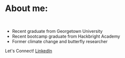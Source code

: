 
<p align="center">
  <h1>About me:</h1><br>
  <ul>
  <li><div>Recent graduate from Georgetown University</div></li>
  <li><div>Recent bootcamp graduate from Hackbright Academy</div></li>
  <li><div>Former climate change and butterfly researcher</div></li>
  <div>
   </ul>
  Let's Connect! <a href="#">LinkedIn</a> 
  <br><br>
</p>
<!--
**erinleeds11/erinleeds11** is a ✨ _special_ ✨ repository because its `README.md` (this file) appears on your GitHub profile.

Here are some ideas to get you started:
<p align="center">
  <h1>Erin Leeds</h1><br>
  <a href="#">Link 1</a> |
  <a href="#">Link 2</a> |
  <a href="#">Link 3</a>
  <br><br>
  <img src="http://s.4cdn.org/image/title/105.gif">
</p>
- 🔭 I’m currently working on ...
- 🌱 I’m currently learning ...
- 👯 I’m looking to collaborate on ...
- 🤔 I’m looking for help with ...
- 💬 Ask me about ...
- 📫 How to reach me: ...
- 😄 Pronouns: ...
- ⚡ Fun fact: ...
-->
